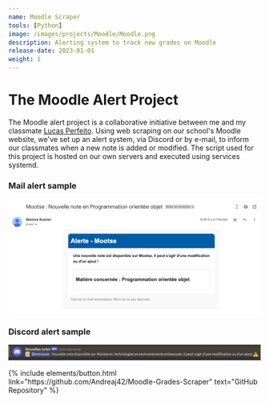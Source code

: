 ```yaml
---
name: Moodle Scraper
tools: [Python]
image: /images/projects/Moodle/Moodle.png
description: Alerting system to track new grades on Moodle
release-date: 2023-01-01
weight: 1
---
```


# The Moodle Alert Project

The Moodle alert project is a collaborative initiative between me and my classmate <a href = "https://fr.linkedin.com/in/lucas-perfeito"> Lucas Perfeito</a>. Using web scraping on our school's Moodle website, we've set up an alert system, via Discord or by e-mail, to inform our classmates when a new note is added or modified. The script used for this project is hosted on our own servers and executed using services systemd.


### Mail alert sample
![notify](/images/projects/Moodle/mail.png)

### Discord alert sample
![notify](/images/projects/Moodle/discord.png)


<p class="text-center">
{% include elements/button.html link="https://github.com/Andreaj42/Moodle-Grades-Scraper" text="GitHub Repository" %}
</p>